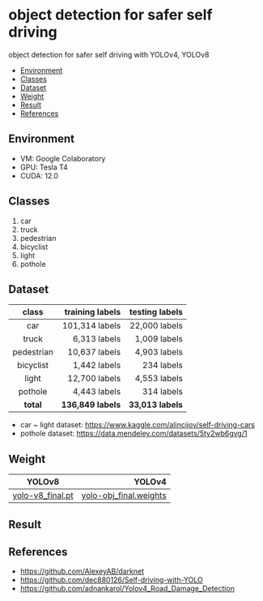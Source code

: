 # object detection for safer self driving
object detection for safer self driving with YOLOv4, YOLOv8

* [Environment](#environment)
* [Classes](#classes)
* [Dataset](#dataset)
* [Weight](#weight)
* [Result](#result)
* [References](#references)



## Environment
- VM: Google Colaboratory
- GPU: Tesla T4
- CUDA: 12.0

## Classes
1. car
2. truck
3. pedestrian
4. bicyclist
5. light
6. pothole

## Dataset
class      | training labels   | testing labels
:---------:|------------------:|---------------:
car        | 101,314 labels    | 22,000 labels
truck      | 6,313 labels      | 1,009 labels
pedestrian | 10,637 labels     | 4,903 labels
bicyclist  | 1,442 labels      | 234 labels
light      | 12,700 labels     | 4,553 labels
pothole    | 4,443 labels      | 314 labels
**total**  | **136,849 labels**| **33,013 labels**

- car ~ light dataset: https://www.kaggle.com/alincijov/self-driving-cars
- pothole dataset: https://data.mendeley.com/datasets/5ty2wb6gvg/1

## Weight
YOLOv8      | YOLOv4                
:---------:|------------------:
[yolo-v8_final.pt](https://drive.google.com/file/d/1YpE9QYyYh0E6tqAeeZDBLqAAgs5iz1uF/view?usp=sharing) | [yolo-obj_final.weights](https://drive.google.com/file/d/1jtZO5RLuvYka0aUJkGpRMrK-DY1QNP7i/view?usp=sharing)    


## Result


## References
- https://github.com/AlexeyAB/darknet
- https://github.com/dec880126/Self-driving-with-YOLO
- https://github.com/adnankarol/Yolov4_Road_Damage_Detection
